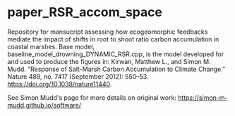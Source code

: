 # paper_RSR_accom_space
Repository for mansucript assessing how ecogeomorphic feedbacks mediate the impact of shifts in root to shoot ratio carbon accumulation in coastal marshes.
Base model, baseline_model_drowning_DYNAMIC_RSR.cpp, is the model developed for and used to produce the figures in:
Kirwan, Matthew L., and Simon M. Mudd. “Response of Salt-Marsh Carbon Accumulation to Climate Change.” Nature 489, no. 7417 (September 2012): 550–53. https://doi.org/10.1038/nature11440.

See Simon Mudd's page for more details on original work:
https://simon-m-mudd.github.io/software/

